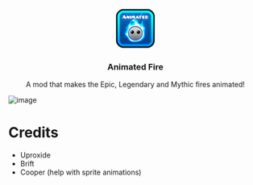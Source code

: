 <div align="center">
   <a href="https://github.com/uproxide/animated-fire">
      <img src="logo.png" alt="Logo" width="80" height="80">
   </a>
   <h3 align="center">Animated Fire</h3>
   <p align="center">
        A mod that makes the Epic, Legendary and Mythic fires animated!
   </p>
</div>

![image](resource/example.png)

# Credits
- Uproxide
- Brift
- Cooper (help with sprite animations)
